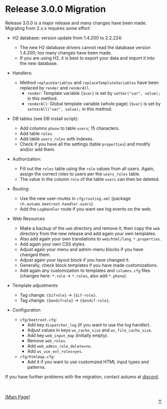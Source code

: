 # Release 3.0.0 Migration

Release 3.0.0 is a major release and many changes have been made. Migrating from 2.x.x requires some effort:

- H2 database: version update from 1.4.200 to 2.2.224:
	- The new H2 database drivers cannot read the database version 1.4.200; too many changes have been made.
	- If you are using H2, it is best to export your data and import it into the new database.
	
- Handlers:
	- Method `replaceVariables` and `replaceTemplateVariables` have been replaced by `render` and `renderAll`.
		- `render`: Template variable `{$var}` is set by `setVar("var", value);` in this method.
		- `renderAll`: Global template variable (whole page) `{$var}` is set by `setVarAll("var", value);` in this method.

- DB tables (see DB install script):
	- Add columns `phone` to table `users`; 15 characters.
	- Add table `roles`.
	- Add table `users_roles` with indexes.
	- Check if you have all the settings (table `properties`) and modify and/or add them.
	
- Authorization:
	- Fill out the `roles` table using the `role` values ​​from all users. Again, assign the correct roles to users per the `users_roles` table.
	- The value in the column `role` of the table `users` can then be deleted.

- Routing:
	- Use the new user-routes in `cfg/routing.xml` (package `ch.autumo.beetroot.handler.users`).
	- Add the `LogHandler` route if you want see log events on the web.
	
- Web Resources
	- Make a backup of the `web` directory and remove it, then copy the `web` directory from the new release and add again your own templates.
	- Also add again your own translations to `web/html/lang_*.properties`.
	- Add again your own CSS styles.
	- Adjust again your menu and admin-menu blocks if you have changed them.
	- Adjust again your layout block if you have changed it.
	- Generally, check block templates if you have made customizations.
	- Add again any customization to templates and `columns.cfg` files (changes here: `*.role` -> `*.roles`, also add `*.phone`).
		
- Template adjustments
	- Tag change: `{$ifrole}` -> `{$if-role}`.
	- Tag change: `{$endifrole}` -> `{$endif-role}`.
	
- Configuration
	- `cfg/beetroot.cfg`:
		- Add key `dispatcher_log` (if you want to use the log handler).
		- Adjust values in keys `ws_cache_size` and `ws_file_cache_size`.
		- Add key `web_input_map` (initially empty).
		- Remove `web_roles`.
		- Add `web_admin_role_delete=no`.
		- Add `ws_use_ext_roles=yes`.
	- `cfg/htmlmap.cfg`:
		- Add it if you want to use customized HTML input types and patterns.
	
If you have further problems with the migration, contact autumo at [discord](https://discord.gg/xvAJrv6wmb).


<br>
<br>
<a href="../../README.md">[Main Page]</a>

<p align="right" style="float:right;"><a href="#top">&uarr;</a></p>
